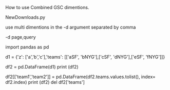 How to use Combined GSC dimentions.

NewDownloads.py

use multi dimentions in the -d argument separated by comma

-d page,query



import pandas as pd

d1 = {'z': ['a','b','c'],'teams': [['aSF', 'bNYG'],['cSF', 'dNYG'],['eSF', 'fNYG']]}

df2 = pd.DataFrame(d1)
print (df2)

df2[['team1','team2']] = pd.DataFrame(df2.teams.values.tolist(), index= df2.index)
print (df2)
del df2['teams']



